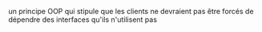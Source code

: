 un principe OOP qui stipule que les clients ne devraient pas être forcés de dépendre des interfaces qu'ils n'utilisent pas